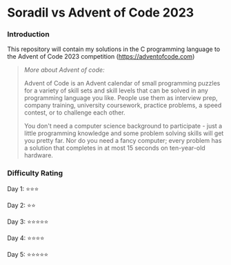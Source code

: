 # Soradil vs Advent of Code 2023

### Introduction
This repository will contain my solutions in the C programming language to the Advent of Code 2023 competition (https://adventofcode.com)

> *More about Advent of code:*
> 
> Advent of Code is an Advent calendar of small programming puzzles for a variety of skill sets and skill levels that can be solved in any programming language you like.
> People use them as interview prep, company training, university coursework, practice problems, a speed contest, or to challenge each other.
> 
> You don't need a computer science background to participate - just a little programming knowledge and some problem solving skills will get you pretty far.
> Nor do you need a fancy computer; every problem has a solution that completes in at most 15 seconds on ten-year-old hardware.

### Difficulty Rating

Day 1: ⭐⭐⭐

Day 2: ⭐⭐

Day 3: ⭐⭐⭐⭐⭐

Day 4: ⭐⭐⭐⭐

Day 5: ⭐⭐⭐⭐⭐
